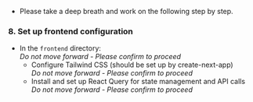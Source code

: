 - Please take a deep breath and work on the following step by step. 

### 8. Set up frontend configuration
- In the `frontend` directory:  
  *Do not move forward - Please confirm to proceed*
  - Configure Tailwind CSS (should be set up by create-next-app)  
    *Do not move forward - Please confirm to proceed*
  - Install and set up React Query for state management and API calls  
    *Do not move forward - Please confirm to proceed*